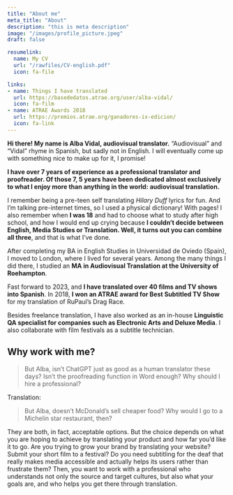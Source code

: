 ```yaml
---
title: "About me"
meta_title: "About"
description: "this is meta description"
image: "/images/profile_picture.jpeg"
draft: false

resumelink:
  name: My CV
  url: "/rawfiles/CV-english.pdf"
  icon: fa-file

links:
- name: Things I have translated
  url: https://basededatos.atrae.org/user/alba-vidal/
  icon: fa-film
- name: ATRAE Awards 2018
  url: https://premios.atrae.org/ganadores-ix-edicion/
  icon: fa-link
---
```


__Hi there! My name is Alba Vidal, audiovisual translator.__ “Audiovisual” and “Vidal” rhyme in Spanish, but sadly not in English. I will eventually come up with something nice to make up for it, I promise!

__I have over 7 years of experience as a professional translator and proofreader. Of those 7, 5 years have been dedicated almost exclusively to what I enjoy more than anything in the world: audiovisual translation.__

I remember being a pre-teen self translating _Hilary Duff_ lyrics for fun. And I’m talking pre-internet times, so I used a physical dictionary! With pages! I also remember when __I was 18__ and had to choose what to study after high school, and how I would end up crying because __I couldn’t decide between English, Media Studies or Translation. Well, it turns out you can combine all three__, and that is what I’ve done.

After completing my BA in English Studies in Universidad de Oviedo (Spain), I moved to London, where I lived for several years. Among the many things I did there, I studied an __MA in Audiovisual Translation at the University of Roehampton__.

Fast forward to 2023, and __I have translated over 40 films and TV shows into Spanish__. In 2018, __I won an ATRAE award for Best Subtitled TV Show__ for my translation of RuPaul’s Drag Race.

Besides freelance translation, I have also worked as an in-house __Linguistic QA specialist for companies such as Electronic Arts and Deluxe Media__. I also collaborate with film festivals as a subtitle technician.

## Why work with me?
>But Alba, isn’t ChatGPT just as good as a human translator these days? Isn’t the proofreading function in Word enough? Why should I hire a professional?

Translation: 
>But Alba, doesn’t McDonald’s sell cheaper food? Why would I go to a Michelin star restaurant, then?

They are both, in fact, acceptable options. But the choice depends on what you are hoping to achieve by translating your product and how far you’d like it to go. Are you trying to grow your brand by translating your website? Submit your short film to a festival? Do you need subtitling for the deaf that really makes media accessible and actually helps its users rather than frustrate them? Then, you want to work with a professional who understands not only the source and target cultures, but also what your goals are, and who helps you get there through translation.
